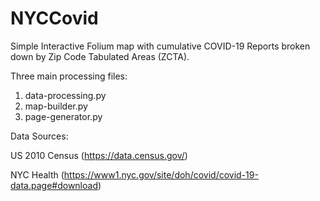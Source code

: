 # NYCCovid
Simple Interactive Folium map with cumulative COVID-19 Reports broken down by Zip Code Tabulated Areas (ZCTA).

Three main processing files:
1. data-processing.py
2. map-builder.py
3. page-generator.py

Data Sources:

US 2010 Census (https://data.census.gov/)

NYC Health (https://www1.nyc.gov/site/doh/covid/covid-19-data.page#download)
